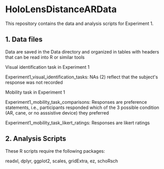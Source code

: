 # HoloLensDistanceARData

This repository contains the data and analysis scripts for Experiment 1.


## 1. Data files

Data are saved in the Data directory and organized in tables with headers that can be read into R or similar tools

Visual identification task in Experiment 1

Experiment1_visual_identification_tasks: NAs (2) reflect that the subject's response was not recorded

Mobility task in Experiment 1

Experiment1_mobility_task_comparisons: Responses are preference statements, i.e., participants responded which of the 3 possible condition (AR, cane, or no asssistive device) they preferred

Experiment1_mobility_task_likert_ratings: Responses are likert ratings


## 2. Analysis Scripts

These R scripts require the following packages:

readxl, dplyr, ggplot2, scales, gridExtra, ez, schoRsch
